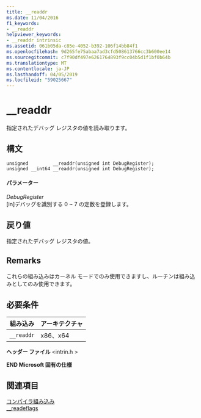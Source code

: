 ```yaml
---
title: __readdr
ms.date: 11/04/2016
f1_keywords:
- __readdr
helpviewer_keywords:
- __readdr intrinsic
ms.assetid: 061b05da-c85e-4052-b392-106f14bb84f1
ms.openlocfilehash: 9d265fe75abaa7ad3cfd508613766cc3b600ee14
ms.sourcegitcommit: c7f90df497e6261764893f9cc04b5d1f1bf0b64b
ms.translationtype: MT
ms.contentlocale: ja-JP
ms.lasthandoff: 04/05/2019
ms.locfileid: "59025667"
---
```

# <a name="readdr"></a>__readdr

指定されたデバッグ レジスタの値を読み取ります。

## <a name="syntax"></a>構文

```
unsigned         __readdr(unsigned int DebugRegister);
unsigned __int64 __readdr(unsigned int DebugRegister);
```

#### <a name="parameters"></a>パラメーター

*DebugRegister*<br/>
[in]デバッグを識別する 0 ~ 7 の定数を登録します。

## <a name="return-value"></a>戻り値

指定されたデバッグ レジスタの値。

## <a name="remarks"></a>Remarks

これらの組み込みはカーネル モードでのみ使用できますし、ルーチンは組み込みとしてのみ使用できます。

## <a name="requirements"></a>必要条件

|組み込み|アーキテクチャ|
|---------------|------------------|
|`__readdr`|x86、x64|

**ヘッダー ファイル** \<intrin.h >

**END Microsoft 固有の仕様**

## <a name="see-also"></a>関連項目

[コンパイラ組み込み](../intrinsics/compiler-intrinsics.md)<br/>
[__readeflags](../intrinsics/readeflags.md)